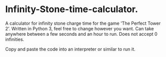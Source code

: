 # Infinity-Stone-time-calculator.

A calculator for infinity stone charge time for the game 'The Perfect Tower 2'. Written in Python 3, feel free to change however you want. Can take anywhere between a few seconds and an hour to run. Does not accept 0 infinities.

Copy and paste the code into an interpreter or similar to run it.

